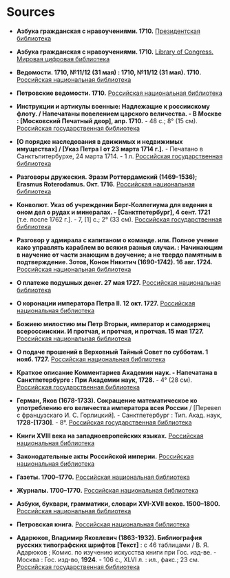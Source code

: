# Sources

+ **Азбука гражданская с нравоучениями. 1710.** [Президентская библиотека](https://www.prlib.ru/item/315769)

+ **Азбука гражданская с нравоучениями. 1710.** [Library of Congress. Мировая цифровая библиотека](https://www.wdl.org/ru/item/561/)

+ **Ведомости. 1710, №11/12 (31 мая) : 1710, №11/12 (31 мая). 1710.** [Российская национальная библиотека](http://primo.nlr.ru/primo_library/libweb/action/display.do?tabs=viewOnlineTab&gathStatTab=true&ct=display&fn=search&doc=07NLR_LMS010106475&indx=86&recIds=07NLR_LMS010106475&recIdxs=5&elementId=5&renderMode=poppedOut&displayMode=full&frbrVersion=&frbg=&rfnGrpCounter=1&dscnt=0&vl(1UIStartWith0)=contains&vid=07NLR_VU1&fctV=online_resources&fctV=%5B1700+TO+1730%5D&mode=Advanced&rfnGrp=show_only&rfnGrp=1&tab=default_tab&srt=rank&fctN=facet_tlevel&fctN=facet_searchcreationdate&Submit=%D0%9F%D0%BE%D0%B8%D1%81%D0%BA&dum=true&vl(freeText0)=%D0%9F%D0%B5%D1%82%D1%80%D0%BE%D0%B2%D1%81%D0%BA%D0%B8%D0%B5%20%D0%B2%D0%B5%D0%B4%D0%BE%D0%BC%D0%BE%D1%81%D1%82%D0%B8&dstmp=1525241478738)

+ **Петровские ведомости. 1710.** [Российская национальная библиотека](http://primo.nlr.ru/primo_library/libweb/action/search.do?ct=Next+Page&pag=nxt&indx=61&pageNumberComingFrom=4&frbg=&rfnGrpCounter=1&fn=search&indx=61&dscnt=0&vl(1UIStartWith0)=contains&vid=07NLR_VU1&fctV=online_resources&fctV=[1700%20TO%201730]&mode=Advanced&ct=Next%20Page&rfnGrp=show_only&rfnGrp=1&tab=default_tab&srt=rank&fctN=facet_tlevel&fctN=facet_searchcreationdate&Submit=%D0%9F%D0%BE%D0%B8%D1%81%D0%BA&dum=true&vl(freeText0)=%D0%9F%D0%B5%D1%82%D1%80%D0%BE%D0%B2%D1%81%D0%BA%D0%B8%D0%B5%20%D0%B2%D0%B5%D0%B4%D0%BE%D0%BC%D0%BE%D1%81%D1%82%D0%B8&dstmp=1525241471858)

+ **Инструкции и артикулы военные: Надлежащие к россиискому флоту. / Напечатаны повелением царского величества. - В Москве : [Московский Печатный двор], апр. 1710.** - 48 с.; 8° (15 см). [Российская государственная библиотека](https://dlib.rsl.ru/viewer/01003341395?login=1#?page=1)

+ **[О порядке наследования в движимых и недвижимых имуществах] / [Указ Петра I от 23 марта 1714 г.].** - Печатано в Санктъпитербурхе, 24 марта 1714. - 1 л. [Российская государственная библиотека](https://dlib.rsl.ru/viewer/01003341438#?page=2)

+ **Разговоры дружеския. Эразм Роттердамский (1469-1536); Erasmus Roterodamus. Окт. 1716.** [Российская национальная библиотека](http://primo.nlr.ru/primo_library/libweb/action/display.do?tabs=viewOnlineTab&gathStatTab=true&ct=display&fn=search&doc=07NLR_LMS009685504&indx=1&recIds=07NLR_LMS009685504&recIdxs=0&elementId=0&renderMode=poppedOut&displayMode=full&frbrVersion=&dscnt=0&vl(1UIStartWith0)=contains&vl(1UIStartWith2)=contains&mode=Advanced&vid=07NLR_VU1&vl(267247768UI3)=lsr24&vl(199950180UI4)=all_items&vl(199950185UI5)=all_items&rfnGrp=show_only&vl(boolOperator1)=AND&tab=default_tab&vl(267247494UI2)=lsr24&vl(freeText3)=&vl(boolOperator3)=AND&vl(freeText1)=&dstmp=1525416486257&frbg=&vl(1UIStartWith3)=contains&vl(422913607UI6)=all_items&vl(1UIStartWith1)=contains&fctV=online_resources&srt=rank&vl(boolOperator0)=AND&fctN=facet_tlevel&Submit=%D0%9F%D0%BE%D0%B8%D1%81%D0%BA&vl(199949086UI1)=lsr24&vl(freeText2)=&vl(boolOperator2)=AND&vl(freeText0)=%D0%9F%D0%B5%D1%82%D1%80%D0%BE%D0%B2%D1%81%D0%BA%D0%B0%D1%8F%20%D0%BA%D0%BD%D0%B8%D0%B3%D0%B0&dum=true&vl(199890271UI0)=lsr31)

+ **Конволют. Указ об учреждении Берг-Коллегиума для ведения в оном дел о рудах и минералах. - [Санктпетербург], 4 сент. 1721** [т.е. после 1762 г.]. - 7, [1] с.; 2° (33 см). [Российская государственная библиотека](https://dlib.rsl.ru/viewer/01004131137#?page=1)

+ **Разговор у адмирала с капитаном о команде. или. Полное учение како управлять караблем во всякия разныя случаи. : Начинающим в научение от части знающим в доучение; а не твердо памятным в подтверждение. Зотов, Конон Никитич (1690-1742). 16 авг. 1724.** [Российская национальная библиотека](http://primo.nlr.ru/primo_library/libweb/action/display.do?tabs=viewOnlineTab&gathStatTab=true&ct=display&fn=search&doc=07NLR_LMS009685932&indx=27&recIds=07NLR_LMS009685932&recIdxs=6&elementId=6&renderMode=poppedOut&displayMode=full&frbrVersion=&dscnt=0&vl(1UIStartWith0)=contains&vl(1UIStartWith2)=contains&vid=07NLR_VU1&mode=Advanced&vl(267247768UI3)=lsr24&vl(199950180UI4)=all_items&vl(199950185UI5)=all_items&rfnGrp=show_only&tab=default_tab&vl(boolOperator1)=AND&vl(267247494UI2)=lsr24&vl(freeText3)=&vl(boolOperator3)=AND&vl(freeText1)=&dstmp=1525418974580&frbg=&vl(1UIStartWith3)=contains&vl(422913607UI6)=all_items&vl(1UIStartWith1)=contains&fctV=online_resources&srt=rank&vl(boolOperator0)=AND&fctN=facet_tlevel&Submit=%D0%9F%D0%BE%D0%B8%D1%81%D0%BA&vl(199949086UI1)=lsr24&vl(freeText2)=&vl(boolOperator2)=AND&vl(freeText0)=%D0%9F%D0%B5%D1%82%D1%80%D0%BE%D0%B2%D1%81%D0%BA%D0%B0%D1%8F%20%D0%BA%D0%BD%D0%B8%D0%B3%D0%B0&vl(199890271UI0)=lsr31&dum=true)

+ **О платеже подушных денег. 27 мая 1727.** [Российская национальная библиотека](http://primo.nlr.ru/primo_library/libweb/action/display.do?tabs=viewOnlineTab&gathStatTab=true&ct=display&fn=search&doc=07NLR_LMS009685319&indx=2&recIds=07NLR_LMS009685319&recIdxs=1&elementId=1&renderMode=poppedOut&displayMode=full&frbrVersion=&dscnt=0&vl(1UIStartWith0)=contains&vl(1UIStartWith2)=contains&mode=Advanced&vid=07NLR_VU1&vl(267247768UI3)=lsr24&vl(199950180UI4)=all_items&vl(199950185UI5)=all_items&rfnGrp=show_only&vl(boolOperator1)=AND&tab=default_tab&vl(267247494UI2)=lsr24&vl(freeText3)=&vl(boolOperator3)=AND&vl(freeText1)=&dstmp=1525416486257&frbg=&vl(1UIStartWith3)=contains&vl(422913607UI6)=all_items&vl(1UIStartWith1)=contains&fctV=online_resources&srt=rank&vl(boolOperator0)=AND&fctN=facet_tlevel&Submit=%D0%9F%D0%BE%D0%B8%D1%81%D0%BA&vl(199949086UI1)=lsr24&vl(freeText2)=&vl(boolOperator2)=AND&vl(freeText0)=%D0%9F%D0%B5%D1%82%D1%80%D0%BE%D0%B2%D1%81%D0%BA%D0%B0%D1%8F%20%D0%BA%D0%BD%D0%B8%D0%B3%D0%B0&dum=true&vl(199890271UI0)=lsr31)

+ **О коронации императора Петра II. 12 окт. 1727.** [Российская национальная библиотека](http://primo.nlr.ru/primo_library/libweb/action/display.do?tabs=viewOnlineTab&gathStatTab=true&ct=display&fn=search&doc=07NLR_LMS009685328&indx=3&recIds=07NLR_LMS009685328&recIdxs=2&elementId=2&renderMode=poppedOut&displayMode=full&frbrVersion=&dscnt=0&vl(1UIStartWith0)=contains&vl(1UIStartWith2)=contains&mode=Advanced&vid=07NLR_VU1&vl(267247768UI3)=lsr24&vl(199950180UI4)=all_items&vl(199950185UI5)=all_items&rfnGrp=show_only&vl(boolOperator1)=AND&tab=default_tab&vl(267247494UI2)=lsr24&vl(freeText3)=&vl(boolOperator3)=AND&vl(freeText1)=&dstmp=1525416486257&frbg=&vl(1UIStartWith3)=contains&vl(422913607UI6)=all_items&vl(1UIStartWith1)=contains&fctV=online_resources&srt=rank&vl(boolOperator0)=AND&fctN=facet_tlevel&Submit=%D0%9F%D0%BE%D0%B8%D1%81%D0%BA&vl(199949086UI1)=lsr24&vl(freeText2)=&vl(boolOperator2)=AND&vl(freeText0)=%D0%9F%D0%B5%D1%82%D1%80%D0%BE%D0%B2%D1%81%D0%BA%D0%B0%D1%8F%20%D0%BA%D0%BD%D0%B8%D0%B3%D0%B0&dum=true&vl(199890271UI0)=lsr31)

+ **Божиею милостию мы Петр Вторыи, император и самодержец всероссиискии. И протчая, и протчая, и протчая. 15 мая 1727.** [Российская национальная библиотека](http://primo.nlr.ru/primo_library/libweb/action/display.do?tabs=viewOnlineTab&gathStatTab=true&ct=display&fn=search&doc=07NLR_LMS009685317&indx=4&recIds=07NLR_LMS009685317&recIdxs=3&elementId=3&renderMode=poppedOut&displayMode=full&frbrVersion=&dscnt=0&vl(1UIStartWith0)=contains&vl(1UIStartWith2)=contains&mode=Advanced&vid=07NLR_VU1&vl(267247768UI3)=lsr24&vl(199950180UI4)=all_items&vl(199950185UI5)=all_items&rfnGrp=show_only&vl(boolOperator1)=AND&tab=default_tab&vl(267247494UI2)=lsr24&vl(freeText3)=&vl(boolOperator3)=AND&vl(freeText1)=&dstmp=1525416486257&frbg=&vl(1UIStartWith3)=contains&vl(422913607UI6)=all_items&vl(1UIStartWith1)=contains&fctV=online_resources&srt=rank&vl(boolOperator0)=AND&fctN=facet_tlevel&Submit=%D0%9F%D0%BE%D0%B8%D1%81%D0%BA&vl(199949086UI1)=lsr24&vl(freeText2)=&vl(boolOperator2)=AND&vl(freeText0)=%D0%9F%D0%B5%D1%82%D1%80%D0%BE%D0%B2%D1%81%D0%BA%D0%B0%D1%8F%20%D0%BA%D0%BD%D0%B8%D0%B3%D0%B0&dum=true&vl(199890271UI0)=lsr31)

+ **О подаче прошений в Верховный Тайный Совет по субботам. 1 нояб. 1727.** [Российская национальная библиотека](http://primo.nlr.ru/primo_library/libweb/action/display.do?tabs=viewOnlineTab&gathStatTab=true&ct=display&fn=search&doc=07NLR_LMS009685329&indx=5&recIds=07NLR_LMS009685329&recIdxs=4&elementId=4&renderMode=poppedOut&displayMode=full&frbrVersion=&dscnt=0&vl(1UIStartWith0)=contains&vl(1UIStartWith2)=contains&mode=Advanced&vid=07NLR_VU1&vl(267247768UI3)=lsr24&vl(199950180UI4)=all_items&vl(199950185UI5)=all_items&rfnGrp=show_only&vl(boolOperator1)=AND&tab=default_tab&vl(267247494UI2)=lsr24&vl(freeText3)=&vl(boolOperator3)=AND&vl(freeText1)=&dstmp=1525416486257&frbg=&vl(1UIStartWith3)=contains&vl(422913607UI6)=all_items&vl(1UIStartWith1)=contains&fctV=online_resources&srt=rank&vl(boolOperator0)=AND&fctN=facet_tlevel&Submit=%D0%9F%D0%BE%D0%B8%D1%81%D0%BA&vl(199949086UI1)=lsr24&vl(freeText2)=&vl(boolOperator2)=AND&vl(freeText0)=%D0%9F%D0%B5%D1%82%D1%80%D0%BE%D0%B2%D1%81%D0%BA%D0%B0%D1%8F%20%D0%BA%D0%BD%D0%B8%D0%B3%D0%B0&dum=true&vl(199890271UI0)=lsr31)

+ **Краткое описание Комментариев Академии наук. - Напечатана в Санктпетербурге : При Академии наук, 1728.** - 4° (28 см). [Российская государственная библиотека](https://dlib.rsl.ru/viewer/01003340381#?page=1)

+ **Герман, Яков (1678-1733). Сокращение математическое ко употреблению его величества императора всея России** / [Перевел с французскаго И. С. Горлицкий]. - Санктпетербург : Тип. Акад. наук, **1728-[1730]**. - 8°. [Российская государственная библиотека](https://dlib.rsl.ru/viewer/01003334657#?page=1)

+ **Книги XVIII века на западноевропейских языках.** [Российская национальная библиотека](http://primo.nlr.ru/primo_library/libweb/action/search.do?ct=facet&fctN=facet_tlevel&fctV=online_resources&rfnGrp=show_only&frbg=&&fn=search&indx=1&dscnt=0&vl(1UIStartWith0)=contains&mode=Advanced&vid=07NLR_VU1&ct=search&srt=rank&tab=default_tab&Submit=%D0%9F%D0%BE%D0%B8%D1%81%D0%BA&dum=true&vl(freeText0)=%D0%9A%D0%BD%D0%B8%D0%B3%D0%B8%20XVIII%20%D0%B2%D0%B5%D0%BA%D0%B0%20%D0%BD%D0%B0%20%D0%B7%D0%B0%D0%BF%D0%B0%D0%B4%D0%BD%D0%BE%D0%B5%D0%B2%D1%80%D0%BE%D0%BF%D0%B5%D0%B9%D1%81%D0%BA%D0%B8%D1%85%20%D1%8F%D0%B7%D1%8B%D0%BA%D0%B0%D1%85&dstmp=1525420066618)

+ **Законодательные акты Российской империи.** [Российская национальная библиотека](http://primo.nlr.ru/primo_library/libweb/action/search.do?ct=&pag=&indx=1&pageNumberComingFrom=3&frbg=&rfnGrpCounter=1&fn=search&indx=41&dscnt=0&vl(1UIStartWith0)=contains&vid=07NLR_VU1&fctV=[1700%20TO%201730]&mode=Advanced&ct=Next%20Page&rfnGrp=1&tab=default_tab&srt=rank&fctN=facet_searchcreationdate&Submit=%D0%9F%D0%BE%D0%B8%D1%81%D0%BA&dum=true&vl(freeText0)=%D0%97%D0%B0%D0%BA%D0%BE%D0%BD%D0%BE%D0%B4%D0%B0%D1%82%D0%B5%D0%BB%D1%8C%D0%BD%D1%8B%D0%B5%20%D0%B0%D0%BA%D1%82%D1%8B%20%D0%A0%D0%BE%D1%81%D1%81%D0%B8%D0%B9%D1%81%D0%BA%D0%BE%D0%B9%20%D0%B8%D0%BC%D0%BF%D0%B5%D1%80%D0%B8%D0%B8&dstmp=1525420577810)

+ **Газеты. 1700–1770.** [Российская национальная библиотека](http://primo.nlr.ru/primo_library/libweb/action/search.do?ct=facet&fctN=facet_searchcreationdate&fctV=%5b1700+TO+1770%5d&rfnGrp=2&rfnGrpCounter=2&frbg=&rfnGrpCounter=1&fn=search&indx=81&dscnt=0&vl(1UIStartWith0)=contains&vid=07NLR_VU1&fctV=[1700%20TO%201800]&fctV=online_resources&mode=Advanced&ct=Next%20Page&rfnGrp=1&rfnGrp=show_only&tab=default_tab&srt=rank&fctN=facet_searchcreationdate&fctN=facet_tlevel&Submit=%D0%9F%D0%BE%D0%B8%D1%81%D0%BA&dum=true&vl(freeText0)=%D0%93%D0%B0%D0%B7%D0%B5%D1%82%D1%8B&dstmp=1525420953503)

+ **Журналы. 1700–1770.** [Российская национальная библиотека](http://primo.nlr.ru/primo_library/libweb/action/search.do?ct=&pag=&indx=1&pageNumberComingFrom=4&frbg=&rfnGrpCounter=1&fn=search&indx=61&dscnt=0&vl(1UIStartWith0)=contains&vid=07NLR_VU1&fctV=[1700%20TO%201770]&fctV=online_resources&mode=Advanced&ct=Next%20Page&rfnGrp=1&rfnGrp=show_only&tab=default_tab&srt=rank&fctN=facet_searchcreationdate&fctN=facet_tlevel&Submit=%D0%9F%D0%BE%D0%B8%D1%81%D0%BA&dum=true&vl(freeText0)=%D0%96%D1%83%D1%80%D0%BD%D0%B0%D0%BB%D1%8B&dstmp=1525421359281)

+ **Азбуки, буквари, грамматики, словари XVI-XVII веков. 1500–1800.** [Российская национальная библиотека](http://primo.nlr.ru/primo_library/libweb/action/search.do?fn=search&ct=search&initialSearch=true&mode=Advanced&tab=default_tab&indx=1&dum=true&srt=rank&vid=07NLR_VU1&frbg=&vl(1UIStartWith0)=contains&vl(freeText0)=%D0%90%D0%B7%D0%B1%D1%83%D0%BA%D0%B8,+%D0%B1%D1%83%D0%BA%D0%B2%D0%B0%D1%80%D0%B8,+%D0%B3%D1%80%D0%B0%D0%BC%D0%BC%D0%B0%D1%82%D0%B8%D0%BA%D0%B8,+%D1%81%D0%BB%D0%BE%D0%B2%D0%B0%D1%80%D0%B8+XVI-XVII+%D0%B2%D0%B5%D0%BA%D0%BE%D0%B2&Submit=%D0%9F%D0%BE%D0%B8%D1%81%D0%BA)

+ **Петровская книга.** [Российская национальная библиотека](http://primo.nlr.ru/primo_library/libweb/action/search.do?ct=&pag=&indx=1&pageNumberComingFrom=2&fn=search&indx=21&dscnt=0&vl(1UIStartWith0)=contains&vl(1UIStartWith2)=contains&vid=07NLR_VU1&mode=Advanced&vl(267247768UI3)=lsr24&vl(199950180UI4)=all_items&vl(199950185UI5)=all_items&rfnGrp=show_only&tab=default_tab&vl(boolOperator1)=AND&vl(267247494UI2)=lsr24&vl(freeText3)=&vl(boolOperator3)=AND&vl(freeText1)=&dstmp=1525418974574&frbg=&vl(1UIStartWith3)=contains&vl(422913607UI6)=all_items&vl(1UIStartWith1)=contains&fctV=online_resources&ct=Next%20Page&srt=rank&vl(boolOperator0)=AND&fctN=facet_tlevel&Submit=%D0%9F%D0%BE%D0%B8%D1%81%D0%BA&vl(199949086UI1)=lsr24&vl(freeText2)=&vl(boolOperator2)=AND&vl(freeText0)=%D0%9F%D0%B5%D1%82%D1%80%D0%BE%D0%B2%D1%81%D0%BA%D0%B0%D1%8F%20%D0%BA%D0%BD%D0%B8%D0%B3%D0%B0&vl(199890271UI0)=lsr31&dum=true)

+ **Адарюков, Владимир Яковлевич (1863-1932). Библиография русских типографских шрифтов [Текст]** : с 46 таблицами / В. Я. Адарюков ; Комис. по изучению искусства книги при Гос. изд-ве. - Москва : Гос. изд-во, **1924**. - 106 с., XLVI л. : ил., факс.; 23 см. [Российская государственная библиотека](https://dlib.rsl.ru/viewer/01008111395#?page=1)

